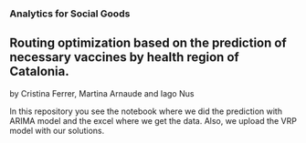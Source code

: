 ### Analytics for Social Goods 

## Routing optimization based on the prediction of necessary vaccines by health region of Catalonia.
by Cristina Ferrer, Martina Arnaude and Iago Nus

In this repository you see the notebook where we did the prediction with ARIMA model and the excel where we get the data. Also, we upload the VRP model with our solutions.
